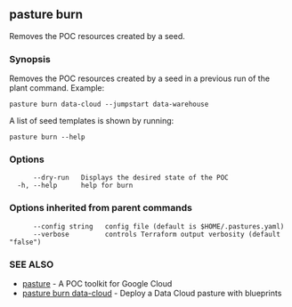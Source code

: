 ## pasture burn

Removes the POC resources created by a seed.

### Synopsis

Removes the POC resources created by a seed in a previous
run of the plant command. Example:

	pasture burn data-cloud --jumpstart data-warehouse
	
A list of seed templates is shown by running:
	
	pasture burn --help

### Options

```
      --dry-run   Displays the desired state of the POC
  -h, --help      help for burn
```

### Options inherited from parent commands

```
      --config string   config file (default is $HOME/.pastures.yaml)
      --verbose         controls Terraform output verbosity (default "false")
```

### SEE ALSO

* [pasture](pasture.md)	 - A POC toolkit for Google Cloud
* [pasture burn data-cloud](pasture_burn_data-cloud.md)	 - Deploy a Data Cloud pasture with blueprints
